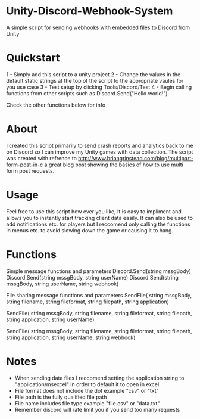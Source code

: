 # Unity-Discord-Webhook-System
A simple script for sending webhooks with embedded files to Discord from Unity

# Quickstart
1 - Simply add this script to a unity project
2 - Change the values in the default static strings at the top of the script to the appropriate vaules for you use case
3 - Test setup by clicking Tools/Discord/Test
4 - Begin calling functions from other scripts such as Discord.Send("Hello world!")

Check the other functions below for info

# About
I created this script primarily to send crash reports and analytics back to me on Discord so I can improve my Unity games with data collection.
The script was created with refrence to http://www.briangrinstead.com/blog/multipart-form-post-in-c a great blog post showing the basics of how to use multi form post requests.

# Usage
Feel free to use this script how ever you like, It is easy to impliment and allows you to instantly start tracking client data easily. It can also be used to add notifications etc. for players but I reccomend only calling the functions in menus etc. to avoid slowing down the game or causing it to hang.

# Functions
Simple message functions and parameters
  Discord.Send(string mssgBody)
  Discord.Send(string mssgBody, string userName)
  Discord.Send(string mssgBody, string userName, string webhook)
  
File sharing message functions and parameters
  SendFile(
        string mssgBody,
        string filename,
        string fileformat,
        string filepath,
        string application)
        
  SendFile(
        string mssgBody,
        string filename,
        string fileformat,
        string filepath,
        string application,
        string userName)
        
  SendFile(
        string mssgBody,
        string filename,
        string fileformat,
        string filepath,
        string application,
        string userName,
        string webhook)
                    
# Notes
- When sending data files I reccomend setting the application string to "application/msexcel" in order to default it to open in excel
- File format does not include the dot example "csv" or "txt"
- File path is the fully qualified file path
- File name includes file type example "file.csv" or "data.txt"
- Remember discord will rate limit you if you send too many requests
